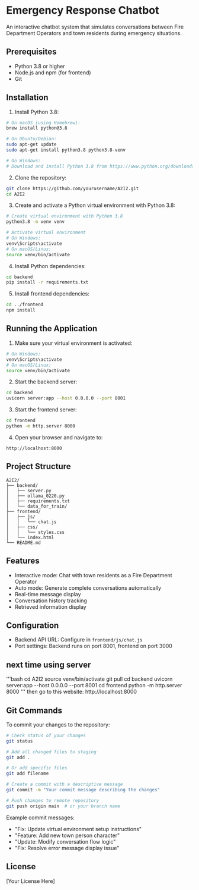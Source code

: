 # Emergency Response Chatbot

An interactive chatbot system that simulates conversations between Fire Department Operators and town residents during emergency situations.

## Prerequisites

- Python 3.8 or higher
- Node.js and npm (for frontend)
- Git

## Installation

1. Install Python 3.8:
```bash
# On macOS (using Homebrew):
brew install python@3.8

# On Ubuntu/Debian:
sudo apt-get update
sudo apt-get install python3.8 python3.8-venv

# On Windows:
# Download and install Python 3.8 from https://www.python.org/downloads/release/python-380/
```

2. Clone the repository:
```bash
git clone https://github.com/yourusername/A2I2.git
cd A2I2
```

3. Create and activate a Python virtual environment with Python 3.8:
```bash
# Create virtual environment with Python 3.8
python3.8 -m venv venv

# Activate virtual environment
# On Windows:
venv\Scripts\activate
# On macOS/Linux:
source venv/bin/activate
```

4. Install Python dependencies:
```bash
cd backend
pip install -r requirements.txt
```

5. Install frontend dependencies:
```bash
cd ../frontend
npm install
```

## Running the Application

1. Make sure your virtual environment is activated:
```bash
# On Windows:
venv\Scripts\activate
# On macOS/Linux:
source venv/bin/activate
```

2. Start the backend server:
```bash
cd backend
uvicorn server:app --host 0.0.0.0 --port 8001
```

3. Start the frontend server:
```bash
cd frontend
python -m http.server 8000
```

4. Open your browser and navigate to:
```
http://localhost:8000
```

## Project Structure

```
A2I2/
├── backend/
│   ├── server.py
│   ├── ollama_0220.py
│   ├── requirements.txt
│   └── data_for_train/
├── frontend/
│   ├── js/
│   │   └── chat.js
│   ├── css/
│   │   └── styles.css
│   └── index.html
└── README.md
```

## Features

- Interactive mode: Chat with town residents as a Fire Department Operator
- Auto mode: Generate complete conversations automatically
- Real-time message display
- Conversation history tracking
- Retrieved information display

## Configuration

- Backend API URL: Configure in `frontend/js/chat.js`
- Port settings: Backend runs on port 8001, frontend on port 3000

## next time using server
'''bash
cd A2I2
source venv/bin/activate
git pull
cd backend
uvicorn server:app --host 0.0.0.0 --port 8001
cd frontend
python -m http.server 8000
'''
then go to this website: http://localhost:8000

## Git Commands

To commit your changes to the repository:

```bash
# Check status of your changes
git status

# Add all changed files to staging
git add .

# Or add specific files
git add filename

# Create a commit with a descriptive message
git commit -m "Your commit message describing the changes"

# Push changes to remote repository
git push origin main  # or your branch name
```

Example commit messages:
- "Fix: Update virtual environment setup instructions"
- "Feature: Add new town person character"
- "Update: Modify conversation flow logic"
- "Fix: Resolve error message display issue"

## License

[Your License Here]